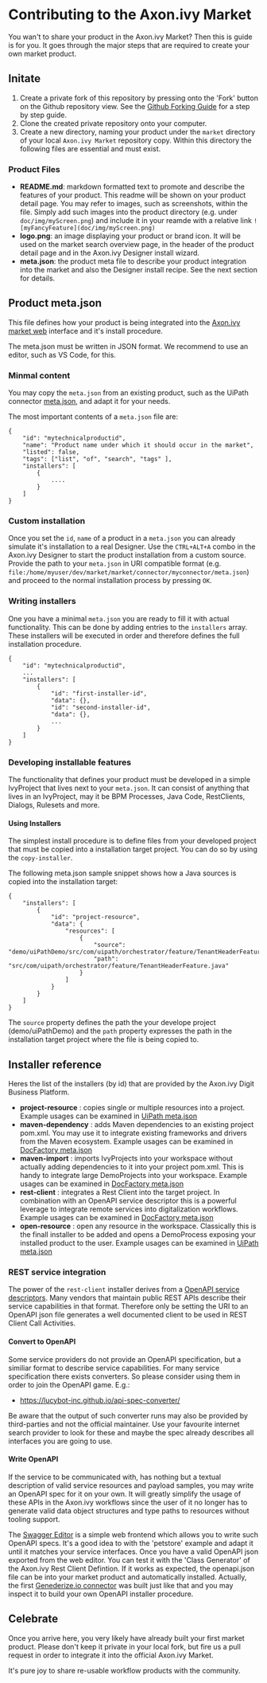 # Contributing to the Axon.ivy Market

You wan't to share your product in the Axon.ivy Market? Then this is guide is for you. It goes through the major steps that are required to create your own market product.

## Initate

1. Create a private fork of this repository by pressing onto the 'Fork' button on the Github repository view. See the [Github Forking Guide](https://guides.github.com/activities/forking/) for a step by step guide.
1. Clone the created private repository onto your computer.
1. Create a new directory, naming your product under the `market` directory of your local `Axon.ivy Market` repository copy. Within this directory the following files are essential and must exist.

### Product Files

- **README.md**: markdown formatted text to promote and describe the features of your product. This readme will be shown on your product detail page.
  You may refer to images, such as screenshots, within the file. Simply add such images into the product directory (e.g. under ``doc/img/myScreen.png``)
  and include it in your reamde with a relative link ```![myFancyFeature](doc/img/myScreen.png)```
- **logo.png**: an image displaying your product or brand icon. It will be used on the market search overview page, in the header of the product detail page and in the Axon.ivy Designer install wizard.
- **meta.json**: the product meta file to describe your product integration into the market and also the Designer install recipe. See the next section for details.


## Product meta.json

This file defines how your product is being integrated into the [Axon.ivy market web](https://market.axonivy.com) interface and it's install procedure. 

The meta.json must be written in JSON format. We recommend to use an editor, such as VS Code, for this.

### Minmal content

You may copy the `meta.json` from an existing product, such as the UiPath connector [meta.json](../market/connector/uipath/meta.json), and adapt it for your needs.

The most important contents of a `meta.json` file are:

```
{
	"id": "mytechnicalproductid",
	"name": "Product name under which it should occur in the market",
	"listed": false,
	"tags": ["list", "of", "search", "tags" ],
	"installers": [
		{
			....
		}
	]
}
```

### Custom installation

Once you set the `id`, `name` of a product in a `meta.json` you can already simulate it's installation to a real Designer. Use the `CTRL+ALT+A` combo in the Axon.ivy Designer to start the product installation from a custom source. Provide the path to your `meta.json` in URI compatible format (e.g. `file:/home/myuser/dev/market/market/connector/myconnector/meta.json`) and proceed to the normal installation process by pressing `OK`.


### Writing installers

One you have a minimal `meta.json` you are ready to fill it with actual functionality. This can be done by adding entries to the `installers` array. These installers will be executed in order and therefore defines the full installation procedure.

```
{
	"id": "mytechnicalproductid",
	...
	"installers": [
		{
			"id": "first-installer-id",
			"data": {},
			"id": "second-installer-id",
			"data": {},
            ...
		}
	]
}
```

### Developing installable features

The functionality that defines your product must be developed in a simple IvyProject that lives next to your `meta.json`. It can consist of anything that lives in an IvyProject, may it be BPM Processes, Java Code, RestClients, Dialogs, Rulesets and more.

#### Using Installers

The simplest install procedure is to define files from your developed project that 
must be copied into a installation target project. You can do so by using the `copy-installer`. 

The following meta.json sample snippet shows how a Java sources is copied into the installation target:


```
{
	"installers": [
		{
			"id": "project-resource",
			"data": {
				"resources": [
					{
						"source": "demo/uiPathDemo/src/com/uipath/orchestrator/feature/TenantHeaderFeature.java",
						"path": "src/com/uipath/orchestrator/feature/TenantHeaderFeature.java"
					}
				]
			}
		}
	]
}
```

The `source` property defines the path the your develope project (demo/uiPathDemo) and the `path` property expresses the path in the installation target project where the file is being copied to.


## Installer reference

Heres the list of the installers (by id) that are provided by the Axon.ivy Digit Business Platform.

- **project-resource** : copies single or multiple resources into a project. Example usages can be examined in [UiPath meta.json](../market/connector/uipath/meta.json)
- **maven-dependency** : adds Maven dependencies to an existing project pom.xml. You may use it to integrate existing frameworks and drivers from the Maven ecosystem. Example usages can be examined in [DocFactory meta.json](../market/doc-factory/meta.json)
- **maven-import** : imports IvyProjects into your workspace without actually adding dependencies to it into your project pom.xml. This is handy to integrate large DemoProjects into your workspace. Example usages can be examined in [DocFactory meta.json](../market/doc-factory/meta.json)
- **rest-client** : integrates a Rest Client into the target project. In combination with an OpenAPI service descriptor this is a powerful leverage to integrate remote services into digitalization workflows. Example usages can be examined in [DocFactory meta.json](../market/doc-factory/meta.json)
- **open-resource** : open any resource in the workspace. Classically this is the finall installer to be added and opens a DemoProcess exposing your installed product to the user. Example usages can be examined in [UiPath meta.json](../market/connector/uipath/meta.json)

### REST service integration

The power of the `rest-client` installer derives from a [OpenAPI service descriptors](https://swagger.io/specification/). Many vendors that maintain public REST APIs describe their service capabilities in that format. Therefore only be setting the URI to an OpenAPI json file generates a well documented client to be used in REST Client Call Activities.

#### Convert to OpenAPI

Some service providers do not provide an OpenAPI specification, but a similiar format to describe service capabilities. For many service specification there exists converters. So please consider using them in order to join the OpenAPI game. E.g.:

- https://lucybot-inc.github.io/api-spec-converter/

Be aware that the output of such converter runs may also be provided by third-parties and not the official maintainer. Use your favourite internet search provider to look for these and maybe the spec already describes all interfaces you are going to use.

#### Write OpenAPI

If the service to be communicated with, has nothing but a textual description of valid service resources and payload samples, you may write an OpenAPI spec for it on your own. It will greatly simplify the usage of these APIs in the Axon.ivy workflows since the user of it no longer has to generate valid data object structures and type paths to resources without tooling support.

The [Swagger Editor](http://editor.swagger.io/) is a simple web frontend which allows you to write such OpenAPI specs. It's a good idea to with the 'petstore' example and adapt it until it matches your service interfaces. Once you have a valid OpenAPI json exported from the web editor. You can test it with the 'Class Generator' of the Axon.ivy Rest Client Defintion. If it works as expected, the openapi.json file can be into your market product and automatically installed. 
Actually, the first [Genederize.io connector](../market/connector/genderize/meta.json)
was built just like that and you may inspect it to build your own OpenAPI installer procedure.

## Celebrate

Once you arrive here, you very likely have already built your first market product. Please don't keep it private in your local fork, but fire us a pull request in order to integrate it into the official Axon.ivy Market.

It's pure joy to share re-usable workflow products with the community.
